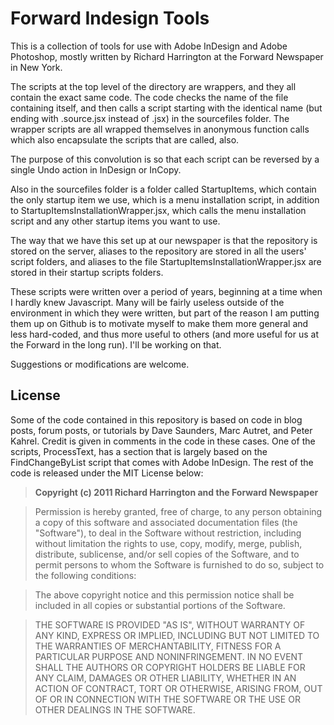 # Forward Indesign Tools

This is a collection of tools for use with Adobe InDesign and Adobe Photoshop, mostly written by Richard Harrington at the Forward Newspaper in New York.

The scripts at the top level of the directory are wrappers, and they all contain the exact same code. The code checks the name of the file containing itself, and then calls a script starting with the identical name (but ending with .source.jsx instead of .jsx) in the sourcefiles folder. The wrapper scripts are all wrapped themselves in anonymous function calls which also encapsulate the scripts that are called, also.

The purpose of this convolution is so that each script can be reversed by a single Undo action in InDesign or InCopy.

Also in the sourcefiles folder is a folder called StartupItems, which contain the only startup item we use, which is a menu installation script, in addition to StartupItemsInstallationWrapper.jsx, which calls the menu installation script and any other startup items you want to use.

The way that we have this set up at our newspaper is that the repository is stored on the server, aliases to the repository are stored in all the users' script folders, and aliases to the file StartupItemsInstallationWrapper.jsx are stored in their startup scripts folders.

These scripts were written over a period of years, beginning at a time when I hardly knew Javascript. Many will be fairly useless outside of the environment in which they were written, but part of the reason I am putting them up on Github is to motivate myself to make them more general and less hard-coded, and thus more useful to others (and more useful for us at the Forward in the long run). I'll be working on that.

Suggestions or modifications are welcome.


## License

Some of the code contained in this repository is based on code in blog posts, forum posts, or tutorials by Dave Saunders, Marc Autret, and Peter Kahrel. Credit is given in comments in the code in these cases. One of the scripts, ProcessText, has a section that is largely based on the FindChangeByList script that comes with Adobe InDesign. The rest of the code is released under the MIT License below:

>__Copyright (c) 2011 Richard Harrington and the Forward Newspaper__

>Permission is hereby granted, free of charge, to any person obtaining a copy of this software and associated documentation files (the "Software"), to deal in the Software without restriction, including without limitation the rights to use, copy, modify, merge, publish, distribute, sublicense, and/or sell copies of the Software, and to permit persons to whom the Software is furnished to do so, subject to the following conditions:

>The above copyright notice and this permission notice shall be included in all copies or substantial portions of the Software.

>THE SOFTWARE IS PROVIDED "AS IS", WITHOUT WARRANTY OF ANY KIND, EXPRESS OR IMPLIED, INCLUDING BUT NOT LIMITED TO THE WARRANTIES OF MERCHANTABILITY, FITNESS FOR A PARTICULAR PURPOSE AND NONINFRINGEMENT. IN NO EVENT SHALL THE AUTHORS OR COPYRIGHT HOLDERS BE LIABLE FOR ANY CLAIM, DAMAGES OR OTHER LIABILITY, WHETHER IN AN ACTION OF CONTRACT, TORT OR OTHERWISE, ARISING FROM, OUT OF OR IN CONNECTION WITH THE SOFTWARE OR THE USE OR OTHER DEALINGS IN THE SOFTWARE.